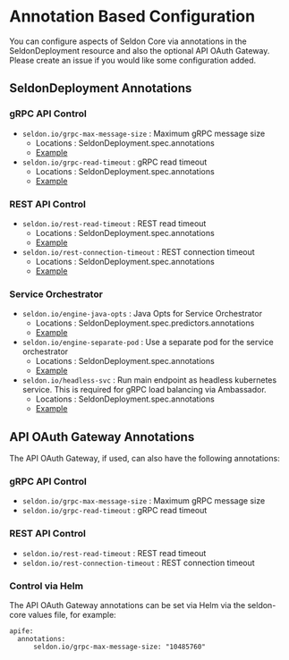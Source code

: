 # Annotation Based Configuration

You can configure aspects of Seldon Core via annotations in the SeldonDeployment resource and also the optional API OAuth Gateway. Please create an issue if you would like some configuration added.

## SeldonDeployment Annotations

### gRPC API Control

 * ```seldon.io/grpc-max-message-size``` : Maximum gRPC message size
   * Locations : SeldonDeployment.spec.annotations
   * [Example](../notebooks/resources/model_grpc_size.json)
 * ```seldon.io/grpc-read-timeout``` : gRPC read timeout
   * Locations : SeldonDeployment.spec.annotations
   * [Example](../notebooks/resources/model_long_timeouts.json)


### REST API Control

 * ```seldon.io/rest-read-timeout``` : REST read timeout
   * Locations : SeldonDeployment.spec.annotations
   * [Example](../notebooks/resources/model_long_timeouts.json)
 * ```seldon.io/rest-connection-timeout``` : REST connection timeout
   * Locations : SeldonDeployment.spec.annotations
   * [Example](../notebooks/resources/model_long_timeouts.json)

### Service Orchestrator

  * ```seldon.io/engine-java-opts``` : Java Opts for Service Orchestrator
    * Locations : SeldonDeployment.spec.predictors.annotations
    * [Example](../notebooks/resources/model_engine_java_opts.json)
  * ```seldon.io/engine-separate-pod``` : Use a separate pod for the service orchestrator
    * Locations : SeldonDeployment.spec.annotations
    * [Example](../notebooks/resources/model_svcorch_sep.json)
  * ```seldon.io/headless-svc``` : Run main endpoint as headless kubernetes service. This is required for gRPC load balancing via Ambassador.
    * Locations : SeldonDeployment.spec.annotations
    * [Example](../notebooks/resources/grpc_load_balancing_ambassador.json)

## API OAuth Gateway Annotations
The API OAuth Gateway, if used, can also have the following annotations:

### gRPC API Control

 * ```seldon.io/grpc-max-message-size``` : Maximum gRPC message size
 * ```seldon.io/grpc-read-timeout``` : gRPC read timeout


### REST API Control

 * ```seldon.io/rest-read-timeout``` : REST read timeout
 * ```seldon.io/rest-connection-timeout``` : REST connection timeout


### Control via Helm
The API OAuth Gateway annotations can be set via Helm via the seldon-core values file, for example:

```
apife:
  annotations:
      seldon.io/grpc-max-message-size: "10485760"
```
